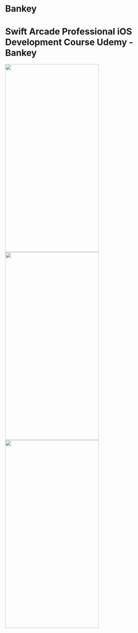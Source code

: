 # Bankey
# Swift Arcade Professional iOS Development Course Udemy - Bankey
<img src="https://user-images.githubusercontent.com/77014738/170157345-d144b6e3-9177-4fd7-9a62-33747aed1350.png" width="300" height="600"> <img src="https://user-images.githubusercontent.com/77014738/170157359-6f078a22-04ad-4e80-94c0-2d0d5f9d296f.png" width="300" height="600"> <img src="https://user-images.githubusercontent.com/77014738/188291675-b711ee72-e354-434e-8a7a-55c5cadcc21b.png" width="300" height="600">
